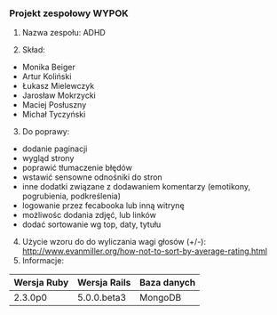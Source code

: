### Projekt zespołowy WYPOK
1. Nazwa zespołu: ADHD
 
2. Skład:
 - Monika Beiger
 - Artur Koliński
 - Łukasz Mielewczyk
 - Jarosław Mokrzycki
 - Maciej Posłuszny
 - Michał Tyczyński
 
3. Do poprawy:
 - dodanie paginacji
 - wygląd strony 
 - poprawić tłumaczenie błędów
 - wstawić sensowne odnośniki do stron
 - inne dodatki związane z dodawaniem komentarzy (emotikony, pogrubienia, podkreślenia)
 - logowanie przez fecabooka lub inną witrynę
 - możliwośc dodania zdjęć, lub linków
 - dodać sortowanie wg top, daty, tytułu

4. Użycie wzoru do do wyliczania wagi głosów (+/-):
http://www.evanmiller.org/how-not-to-sort-by-average-rating.html
5. Informacje:
 
|Wersja Ruby|Wersja Rails|Baza danych|
|---|---|---|
|2.3.0p0|5.0.0.beta3|MongoDB|

